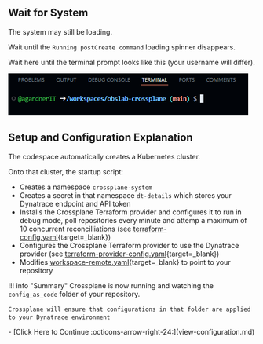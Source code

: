 ## Wait for System

The system may still be loading.

Wait until the `Running postCreate command` loading spinner disappears.

Wait here until the terminal prompt looks like this (your username will differ).

![codespace interactive](images/codespace-interactive.png)

## Setup and Configuration Explanation

The codespace automatically creates a Kubernetes cluster.

Onto that cluster, the startup script:

* Creates a namespace `crossplane-system`
* Creates a secret in that namespace `dt-details` which stores your Dynatrace endpoint and API token
* Installs the Crossplane Terraform provider and configures it to run in debug mode, poll repositories every minute and attemp a maximum of 10 concurrent reconcilliations (see [terraform-config.yaml](https://github.com/Dynatrace/demo-crossplane/blob/main/terraform-config.yaml){target=_blank})
* Configures the Crossplane Terraform provider to use the Dynatrace provider (see [terraform-provider-config.yaml](https://github.com/Dynatrace/demo-crossplane/blob/main/terraform-provider-config.yaml){target=_blank})
* Modifies [workspace-remote.yaml](https://github.com/Dynatrace/demo-crossplane/blob/main/workspace-remote.yaml){target=_blank} to point to your repository


!!! info "Summary"
    Crossplane is now running and watching the `config_as_code` folder of your repository.

    Crossplane will ensure that configurations in that folder are applied to your Dynatrace environment

<div class="grid cards" markdown>
- [Click Here to Continue :octicons-arrow-right-24:](view-configuration.md)
</div>